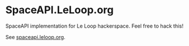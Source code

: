 SpaceAPI.LeLoop.org
===================

SpaceAPI implementation for Le Loop hackerspace.
Feel free to hack this!

See [spaceapi.leloop.org](http://spaceapi.leloop.org).
